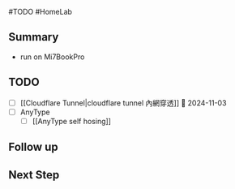 #TODO #HomeLab

## Summary

- run on Mi7BookPro

## TODO

- [ ] [[Cloudflare Tunnel|cloudflare tunnel 內網穿透]] 📅 2024-11-03
- [ ] AnyType
  - [ ] [[AnyType self hosing]]

## Follow up

## Next Step
